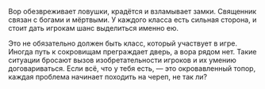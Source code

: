 Вор обезвреживает ловушки, крадётся и взламывает замки. Священник связан с богами и мёртвыми. У каждого класса есть сильная сторона, и стоит дать игрокам шанс выделиться именно ею.

Это не обязательно должен быть класс, который участвует в игре. Иногда путь к сокровищам преграждает дверь, а вора рядом нет. Такие ситуации бросают вызов изобретательности игроков и их умению договариваться. Если всё, что у тебя есть, — это окровавленный топор, каждая проблема начинает походить на череп, не так ли?